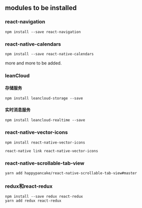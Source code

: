 

## modules to be installed

### react-navigation

`npm install --save react-navigation`

### react-native-calendars

`npm install --save react-native-calendars`

more and more to be added.

### leanCloud 
#### 存储服务

`npm install leancloud-storage --save`

#### 实时消息服务


`npm install leancloud-realtime --save `

### react-native-vector-icons

` npm install react-native-vector-icons ` 

` react-native link react-native-vector-icons `

### react-native-scrollable-tab-view

`yarn add happypancake/react-native-scrollable-tab-view#master `

### redux和react-redux

```
npm install --save redux react-redux
yarn add redux react-redux
```
